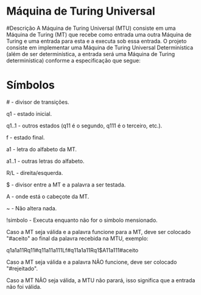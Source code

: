 Máquina de Turing Universal
========

#Descrição
A Máquina de Turing Universal (MTU) consiste em uma Máquina de Turing (MT) que recebe como entrada uma outra Máquina de Turing e uma entrada para esta e a executa sob essa entrada. O projeto consiste em implementar uma Máquina de Turing Universal Determinística (além de ser determinística, a entrada será uma Máquina de Turing determinística) conforme a especificação que segue:

# Símbolos
\# - divisor de transições.

q1 - estado inicial.

q1..1 - outros estados (q11 é o segundo, q111 é o terceiro, etc.).

f - estado final.

a1 - letra do alfabeto da MT.

a1..1 - outras letras do alfabeto.

R/L - direita/esquerda.

$ - divisor entre a MT e a palavra a ser testada.

A - onde está o cabeçote da MT.

~ - Não altera nada.

!simbolo - Executa enquanto não for o simbolo mensionado.

Caso a MT seja válida e a palavra funcione para a MT, deve ser colocado "#aceito" ao final da palavra recebida na MTU, exemplo:

q1a1a11Rq11#q11a11a111Lf#q11a1a11Rq1$A11a111#aceito

Caso a MT seja válida e a palavra NÃO funcione, deve ser colocado "#rejeitado".

Caso a MT NÃO seja válida, a MTU não parará, isso significa que a entrada não foi válida.
